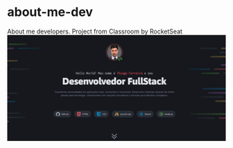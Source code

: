 # about-me-dev
About me developers. Project from Classroom by RocketSeat
<img src="PrintScreen.png" alt="Minha imagem legal" />
